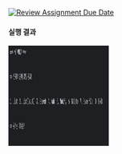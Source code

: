 [![Review Assignment Due Date](https://classroom.github.com/assets/deadline-readme-button-22041afd0340ce965d47ae6ef1cefeee28c7c493a6346c4f15d667ab976d596c.svg)](https://classroom.github.com/a/R414NKtG)

<h4> 실행 결과 </h4>

<img src="https://github.com/syosep/WSD_HW1/blob/89e9fabeff7c568d12177cb3068d78b99b5a3e6c/src/main/java/org/example/Screenshots/001.png" height="200" width="200">
<br>